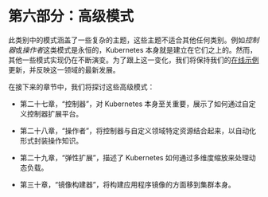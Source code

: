 # 第六部分：高级模式

此类别中的模式涵盖了一些复杂的主题，这些主题不适合其他任何类别。例如*控制器*或*操作者*这类模式是永恒的，Kubernetes 本身就是建立在它们之上的。然而，其他一些模式实现仍在不断演变。为了跟上这一变化，我们将保持我们的[在线示例](https://oreil.ly/p5EwH)更新，并反映这一领域的最新发展。

在接下来的章节中，我们将探讨这些高级模式：

+   第二十七章，“控制器”，对 Kubernetes 本身至关重要，展示了如何通过自定义控制器扩展平台。

+   第二十八章，“操作者”，将控制器与自定义领域特定资源结合起来，以自动化形式封装操作知识。

+   第二十九章，“弹性扩展”，描述了 Kubernetes 如何通过多维度缩放来处理动态负载。

+   第三十章，“镜像构建器”，将构建应用程序镜像的方面移到集群本身。

